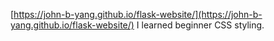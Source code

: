 [https://john-b-yang.github.io/flask-website/](https://john-b-yang.github.io/flask-website/)
I learned beginner CSS styling.
